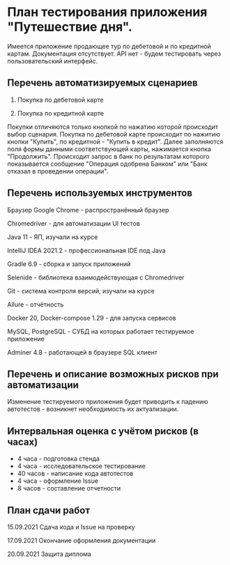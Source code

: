 # План тестирования приложения "Путешествие дня".

Имеется приложение продающее тур по дебетовой и по кредитной картам. Документация отсутствует. API нет - будем тестировать через пользовательский интерфейс. 

## Перечень автоматизируемых сценариев

1. Покупка по дебетовой карте

2. Покупка по кредитной карте

Покупки отличяются только кнопкой по нажатию которой происходит выбор сценария. Покупка по дебетовой карте происходит по нажитию кнопки "Купить", по кредитной - "Купить в кредит". Далее заполняются поля формы данными соответствующей карты, нажимается кнопка "Продолжить". Происходит запрос в банк по результатам которого показывается сообщение "Операция одобрена Банком" или "Банк отказал в проведении операции".

## Перечень используемых инструментов

Браузер Google Chrome - распространённый браузер

Chromedriver - для автоматизации UI тестов

Java 11 - ЯП, изучали на курсе

IntelliJ IDEA 2021.2 - профессиональная IDE под Java

Gradle 6.9 - сборка и запуск приложений

Selenide - библиотека взаимодействующая с Chromedriver

Git - система контроля версий, изучали на курсе

Allure - отчётность

Docker 20, Docker-compose 1.29 - для запуска сервисов

MySQL, PostgreSQL - СУБД на которых работает тестируемое приложение

Adminer 4.8 - работающей в браузере SQL клиент 

## Перечень и описание возможных рисков при автоматизации

Изменение тестируемого приложения будет приводить к падению автотестов - возникнет необходимость их актуализации.

## Интервальная оценка с учётом рисков (в часах)

- 4 часа - подготовка стенда
- 4 часа - исследовательское тестирование
- 40 часов - написание кода автотестов
- 4 часа - оформление Issue
- 8 часов - составление отчетности

## План сдачи работ

15.09.2021 Сдача кода и Issue на проверку

17.09.2021 Окончание оформления документации

20.09.2021 Защита диплома

